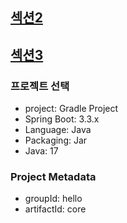 ## [섹션2](https://github.com/iieunji023/spring-core/blob/main/%EC%84%B9%EC%85%9802.md)

## [섹션3](https://github.com/iieunji023/spring-core/blob/main/%EC%84%B9%EC%85%9803.md)
### 프로젝트 선택
- project: Gradle Project
- Spring Boot: 3.3.x
- Language: Java
- Packaging: Jar
- Java: 17

### Project Metadata
- groupId: hello
- artifactId: core